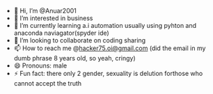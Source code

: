 - 👋 Hi, I’m @Anuar2001
- 👀 I’m interested in business
- 🌱 I’m currently learning a.i automation usually using pyhton and anaconda naviagator(spyder ide)
- 💞️ I’m looking to collaborate on coding sharing
- 📫 How to reach me @hacker75.oi@gmail.com (did the email in my dumb phrase 8 years old, so yeah, cringy)
- 😄 Pronouns: male 
- ⚡ Fun fact: there only 2 gender, sexuality is delution forthose who cannot accept the truth
<!---
Anuar2001/Anuar2001 is a ✨ special ✨ repository because its `README.md` (this file) appears on your GitHub profile.
You can click the Preview link to take a look at your changes.
--->
